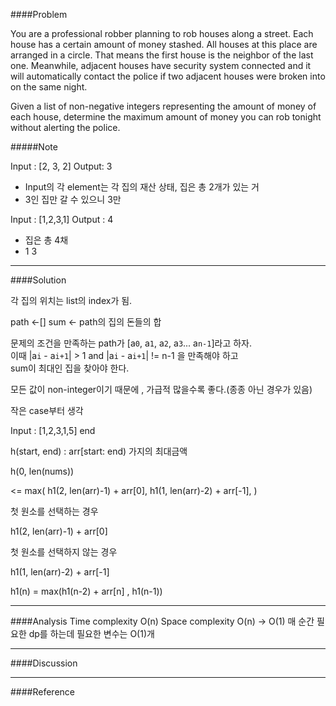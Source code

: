 ####Problem

You are a professional robber planning to rob houses along a street. Each house has a certain amount of money stashed. All houses at this place are arranged in a circle. That means the first house is the neighbor of the last one. Meanwhile, adjacent houses have security system connected and it will automatically contact the police if two adjacent houses were broken into on the same night.

Given a list of non-negative integers representing the amount of money of each house, determine the maximum amount of money you can rob tonight without alerting the police.

#####Note

Input : [2, 3, 2] 
Output: 3

- Input의 각 element는 각 집의 재산 상태, 집은 총 2개가 있는 거
- 3인 집만 갈 수 있으니 3만

Input : [1,2,3,1]
Output : 4
- 집은 총 4채 
- 1 3

- - -
####Solution
 
각 집의 위치는 list의 index가 됨. 

path <-[]
sum <- path의 집의 돈들의 합 

문제의 조건을 만족하는 path가 [a`0`, a`1`, a`2`, a`3`... a`n-1`]라고 하자.  
이때 |a`i` - a`i+1`| > 1 and |a`i` - a`i+1`| != n-1 을 만족해야 하고  
sum이 최대인 집을 찾아야 한다. 


모든 값이 non-integer이기 때문에 , 가급적 많을수록 좋다.(종종 아닌 경우가 있음)

작은 case부터 생각

Input : [1,2,3,1,5] end 

h(start, end) : arr[start: end) 가지의 최대금액 

h(0, len(nums))

<= max( 
    h1(2, len(arr)-1) + arr[0],
    h1(1, len(arr)-2) + arr[-1],
)

첫 원소를 선택하는 경우



h1(2, len(arr)-1) + arr[0]

첫 원소를 선택하지 않는 경우

h1(1, len(arr)-2) + arr[-1]


h1(n) = max(h1(n-2) + arr[n] , h1(n-1))
      
      
- - - 
####Analysis
Time complexity
O(n)
Space complexity
O(n) -> O(1) 
 매 순간 필요한 dp를 하는데 필요한 변수는 O(1)개 
- - -
####Discussion
- - -
####Reference